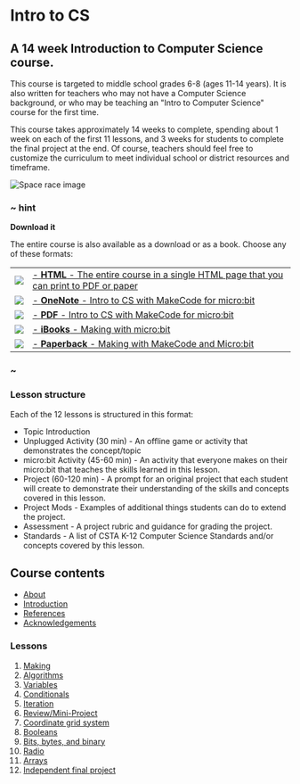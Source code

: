 # Intro to CS

## A 14 week Introduction to Computer Science course.

This course is targeted to middle school grades 6-8 (ages 11-14 years).  It is also written for teachers who may not have a Computer Science background, or who may be teaching an "Intro to Computer Science" course for the first time.

This course takes approximately 14 weeks to complete, spending about 1 week on each of the first 11 lessons, and 3 weeks for students to complete the final project at the end.  Of course, teachers should feel free to customize the curriculum to meet individual school or district resources and timeframe.

![Space race image](/static/courses/csintro.jpg)

### ~ hint
**Download it**

The entire course is also available as a download or as a book. Choose any of these formats:

|||
|-|-|
| [![](/static/courses/csintro/icons/html-24x24.png)](/--docs#book:/courses/csintro/SUMMARY) | [- **HTML** - The entire course in a single HTML page that you can print to PDF or paper](/--docs#book:/courses/csintro/SUMMARY) |
| [![](/static/courses/csintro/icons/microsoft-onenote-24x24.png)](https://aka.ms/MakeCodeforMicroBitNotebook) | [- **OneNote** - Intro to CS with MakeCode for micro:bit](https://aka.ms/MakeCodeforMicroBitNotebook) |
| [![](/static/courses/csintro/icons/adobe-pdf-file-icon-24x24.png)](https://1drv.ms/b/s!AqsgsTyHBmRBgQ1Fjzm5y5wKG75M) | [- **PDF** - Intro to CS with MakeCode for micro:bit](https://1drv.ms/b/s!AqsgsTyHBmRBgQ1Fjzm5y5wKG75M) |
| [![](/static/courses/csintro/icons/apple-itunes-ibook-24x24.png)](https://itunes.apple.com/us/book/making-with-micro-bit/id1255260221?mt=11) | [- **iBooks** - Making with micro:bit](https://itunes.apple.com/us/book/making-with-micro-bit/id1255260221?mt=11) |
| [![](/static/courses/csintro/icons/paperback-book-24x24.png)](http://www.lulu.com/shop/mary-douglas-kiang/making-with-makecode-microbit/paperback/product-23457217.html) | [- **Paperback** - Making with MakeCode and Micro:bit](http://www.lulu.com/shop/mary-douglas-kiang/making-with-makecode-microbit/paperback/product-23457217.html) |
### ~

### Lesson structure

Each of the 12 lessons is structured in this format:
* Topic Introduction
* Unplugged Activity (30 min) - An offline game or activity that demonstrates the concept/topic
* micro:bit Activity (45-60 min) - An activity that everyone makes on their micro:bit that teaches the skills learned in this lesson.
* Project (60-120 min) - A prompt for an original project that each student will create to demonstrate their understanding of the skills and concepts covered in this lesson.
* Project Mods - Examples of additional things students can do to extend the project.
* Assessment - A project rubric and guidance for grading the project.
* Standards - A list of CSTA K-12 Computer Science Standards and/or concepts covered by this lesson.

## Course contents

* [About](/courses/csintro/about)
* [Introduction](/courses/csintro/introduction)
* [References](/courses/csintro/references)
* [Acknowledgements](/courses/csintro/acknowledgements)

### Lessons

1. [Making](/courses/csintro/making)
2. [Algorithms](/courses/csintro/algorithms) 
3. [Variables](/courses/csintro/variables) 
4. [Conditionals](/courses/csintro/conditionals)
5. [Iteration](/courses/csintro/iteration) 
6. [Review/Mini-Project](/courses/csintro/miniproject)
7. [Coordinate grid system](/courses/csintro/coordinates)
8. [Booleans](/courses/csintro/booleans)
9. [Bits, bytes, and binary](/courses/csintro/binary)
10. [Radio](/courses/csintro/radio)
11. [Arrays](/courses/csintro/arrays)
12. [Independent final project](/courses/csintro/finalproject) 
